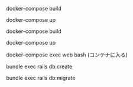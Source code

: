 
docker-compose build 

docker-compose up

docker-compose build

docker-compose up

docker-compose exec web bash (コンテナに入る)

bundle exec rails db:create

bundle exec rails db:migrate
